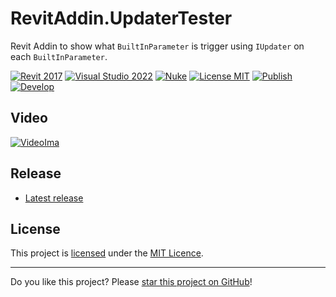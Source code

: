 # RevitAddin.UpdaterTester

Revit Addin to show what `BuiltInParameter` is trigger using `IUpdater` on each `BuiltInParameter`.

[![Revit 2017](https://img.shields.io/badge/Revit-2017+-blue.svg)](../..)
[![Visual Studio 2022](https://img.shields.io/badge/Visual%20Studio-2022-blue)](../..)
[![Nuke](https://img.shields.io/badge/Nuke-Build-blue)](https://nuke.build/)
[![License MIT](https://img.shields.io/badge/License-MIT-blue.svg)](LICENSE)
[![Publish](../../actions/workflows/Publish.yml/badge.svg)](../../actions)
[![Develop](../../actions/workflows/Develop.yml/badge.svg)](../../actions)

## Video

[![VideoIma]][Video]

## Release

* [Latest release](../../releases/latest)

## License

This project is [licensed](LICENSE) under the [MIT Licence](https://en.wikipedia.org/wiki/MIT_License).

---

Do you like this project? Please [star this project on GitHub](../../stargazers)!

[Video]: https://youtu.be/Mg_2_C8w-LM
[VideoIma]: https://img.youtube.com/vi/Mg_2_C8w-LM/hqdefault.jpg